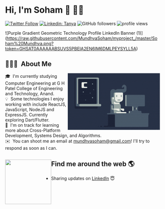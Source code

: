 # Hi, I'm Soham  👋 👨‍💻

[![Twitter Follow](https://img.shields.io/twitter/follow/mundhva_soham?label=Follow)](https://twitter.com/intent/follow?screen_name=mundhva_soham)
[![Linkedin: Tanya](https://img.shields.io/badge/-Soham-blue?style=flat-square&logo=Linkedin&logoColor=white&link=https://www.linkedin.com/in/sohammundhva/)](https://www.linkedin.com/in/sohammundhva/)
![GitHub followers](https://img.shields.io/github/followers/MundhvaSoham?label=Follow&style=social)
<img alt = "profile views" src="https://komarev.com/ghpvc/?username=MundhvaSoham&color=brightgreen">  

![Purple Gradient Geometric Technology Profile LinkedIn Banner  (1)] (https://raw.githubusercontent.com/MundhvaSoham/myproject_/master/Soham%20Mundhva.png?token=GHSAT0AAAAAABSUVS5PBEIA2EN6IM6DMLPEYSYLL5A)


## 👨🏻‍💻 &nbsp;About Me

<img alt="Night Coding" src="https://raw.githubusercontent.com/AVS1508/AVS1508/master/assets/Night-Coding.gif" align="right"/>

🎓 &nbsp;I'm currently studying Computer Engineering at G H Patel College of Engineering and Technology, Anand.\
💡 &nbsp;Some technologies I enjoy working with include ReactJS, JavaScript, NodeJS and ExpressJS. Currently exploring Dart/Flutter.\
🌱 &nbsp;I'm on track for learning more about Cross-Platform Development, Systems Design, and Algorithms.\
✉️ &nbsp;You can shoot me an email at mundhvasoham@gmail.com! I'll try to respond as soon as I can.



## Find me around the web 🌎 <a href="https://www.linkedin.com/in/tanyarajhans/"><img align="left" width="150" height="146" src="https://github.com/M0nica/M0nica/blob/main/octomonica/m0nica-octocat-rotating.gif?raw=true"></a>
- Sharing updates on <a href="https://www.linkedin.com/in/sohammundhva/">LinkedIn</a> 😇
<!---
- Struggling on <a href="https://www.leetcode.com/tanyarajhans7/">LeetCode</a> 😍
- Practising on <a href="https://www.codeforces.com/profile/tanyarajhans7/">Codeforces</a> 🙃
## Watch my contributions get eaten by a snake 🐍
![snake gif](https://github.com/tanyarajhans/Actions/blob/output/github-contribution-grid-snake.svg)
<!---
MundhvaSoham/MundhvaSoham is a ✨ special ✨ repository because its `README.md` (this file) appears on your GitHub profile.
You can click the Preview link to take a look at your changes.
--->
